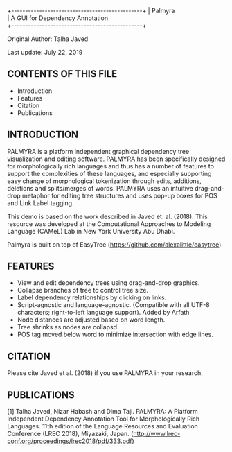 +-----------------------------------------------+
|   Palmyra		
|	A GUI for Dependency Annotation         
+-----------------------------------------------+

Original Author: Talha Javed

Last update: July 22, 2019


CONTENTS OF THIS FILE
---------------------

 * Introduction
 * Features
 * Citation
 * Publications
 
INTRODUCTION
------------

PALMYRA is a platform independent graphical dependency tree visualization and editing software. PALMYRA has been specifically designed for morphologically rich languages and thus has a number of features to support the complexities of these languages, and especially supporting easy change of morphological tokenization through edits, additions, deletions and splits/merges of words. PALMYRA uses an intuitive drag-and-drop metaphor for editing tree structures and uses pop-up boxes for POS and Link Label tagging. 

This demo is based on the work described in Javed et. al. (2018). This resource was developed at the Computational Approaches to Modeling Language (CAMeL) Lab in New York University Abu Dhabi.

Palmyra is built on top of EasyTree (https://github.com/alexalittle/easytree).

FEATURES
--------

- View and edit dependency trees using drag-and-drop graphics.
- Collapse branches of tree to control tree size.
- Label dependency relationships by clicking on links.
- Script-agnostic and language-agnostic. (Compatible with all UTF-8 characters; right-to-left language support).
Added by Arfath
- Node distances are adjusted based on word length.
- Tree shrinks as nodes are collapsd.
- POS tag moved below word to minimize intersection with edge lines.
	
CITATION
--------
Please cite Javed et al. (2018) if you use PALMYRA in your research. 

PUBLICATIONS
------------
[1] Talha Javed, Nizar Habash and Dima Taji. PALMYRA: A Platform Independent Dependency Annotation Tool for Morphologically Rich Languages. 11th edition of the Language Resources and Evaluation Conference (LREC 2018), Miyazaki, Japan. (http://www.lrec-conf.org/proceedings/lrec2018/pdf/333.pdf)


